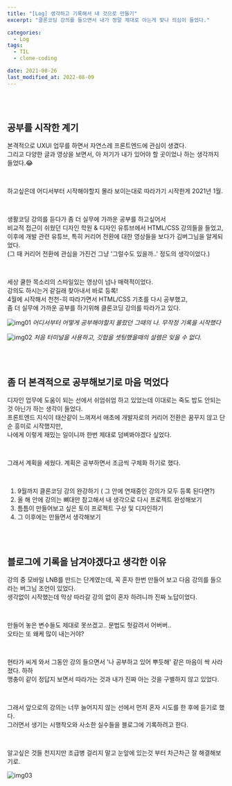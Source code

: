 ```yaml
---
title: "[Log] 생각하고 기록해서 내 것으로 만들기"
excerpt: "클론코딩 강의를 들으면서 내가 정말 제대로 아는게 맞나 의심이 들었다."

categories:
  - Log
tags:
  - TIL
  - clone-coding

date: 2021-08-26
last_modified_at: 2022-08-09
---
```


<br>
<br>

## 공부를 시작한 계기

본격적으로 UXUI 업무를 하면서 자연스레 프론트엔드에 관심이 생겼다. <br>
그리고 다양한 글과 영상을 보면서, 아 저기가 내가 있어야 할 곳이었나 하는 생각까지 들었다.😂

<br>

하고싶은데 어디서부터 시작해야할지 몰라 보이는대로 따라가기 시작한게 2021년 1월.

<br>

생활코딩 강의를 듣다가 좀 더 실무에 가까운 공부를 하고싶어서<br>
비교적 접근이 쉬웠던 디자인 학원 & 디자인 유튜브에서 HTML/CSS 강의들을 들었고,<br>
이후에 개발 관련 유튜브, 특히 커리어 전환에 대한 영상들을 보다가 김버그님을 알게되었다.<br>
(그 때 커리어 전환에 관심을 가진건 그냥 '그럴수도 있을까..' 정도의 생각이었다.)

<br>

세상 쿨한 목소리의 스따일있는 영상이 넘나 매력적이었다.<br>
강의도 하시는거 같길래 찾아내서 바로 등록!<br>
4월에 시작해서 천천-히 따라가면서 HTML/CSS 기초를 다시 공부했고,<br>
좀 더 실무에 가까운 공부를 하기위해 클론코딩 강의를 따라가고 있다.

![img01](https://user-images.githubusercontent.com/81657811/183655704-1e39e6b8-bae8-4b5e-b71d-ac112663e58e.png)
_어디서부터 어떻게 공부해야할지 몰랐던 그때의 나. 무작정 기록을 시작했다_

![img02](https://user-images.githubusercontent.com/81657811/183655722-0ff0b456-e21d-4145-b0ff-e66d8fdb3b1d.png)
_처음 터미널을 사용하고, 깃헙을 셋팅했을때의 설렘은 잊을 수 없다._

<br>
<br>

## 좀 더 본격적으로 공부해보기로 마음 먹었다

디자인 업무에 도움이 되는 선에서 쉬엄쉬엄 하고 있었는데 이대로는 죽도 밥도 안되는 것 아닌가 하는 생각이 들었다.<br>
프론트엔드 지식이 태산같이 느껴져서 애초에 개발자로의 커리어 전환은 꿈꾸지 않고 단순 흥미로 시작했지만,<br>
나에게 이렇게 재밌는 일이니까 한번 제대로 덤벼봐야겠다 싶었다.

<br>

그래서 계획을 세웠다. 계획은 공부하면서 조금씩 구체화 하기로 했다.

<br>

1. 9월까지 클론코딩 강의 완강하기 ( 그 안에 연재중인 강의가 모두 등록 된다면?)
2. 올 해 안에 강의는 뼈대만 참고해서 내 생각으로 다시 프로젝트 완성해보기
3. 틈틈이 만들어보고 싶은 토이 프로젝트 구상 및 디자인하기
4. 그 이후에는 만들면서 생각해보기

<br>
<br>

## 블로그에 기록을 남겨야겠다고 생각한 이유

강의 중 모바일 LNB를 만드는 단계였는데, 꼭 혼자 한번 만들어 보고 다음 강의를 들으라는 버그님 조언이 있었다.<br>
생각없이 시작했는데 막상 따라갈 강의 없이 혼자 하려니까 진짜 노답이었다.

<br>

만들어 놓은 변수들도 제대로 못쓰겠고.. 문법도 헛갈려서 어버버..<br>
오타는 또 왜케 많이 내는거야?

<br>

현타가 씨게 와서 그동안 강의 들으면서 '나 공부하고 있어 뿌듯해' 같은 마음이 싹 사라졌다. 하하<br>
맹충이 같이 정답지 보면서 따라가는 것과 내가 진짜 아는 것을 구별하지 않고 있었다.

<br>

그래서 앞으로의 강의는 너무 늘어지지 않는 선에서 먼저 혼자 시도를 한 후에 듣기로 했다.<br>
그러면서 생기는 시행착오와 사소한 실수들을 블로그에 기록하려고 한다.

<br>

알고싶은 것들 천지지만 조급병 걸리지 말고 눈앞에 있는것 부터 차근차근 잘 해결해보기로.

![img03](https://user-images.githubusercontent.com/81657811/183655728-b6adffae-c38c-489c-a030-517035013fbd.png)
